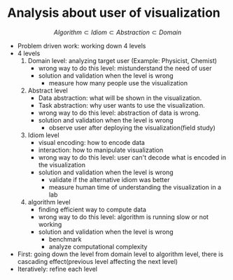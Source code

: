 # Analysis about user of visualization

$$
{Algorithm}\subset {Idiom}\subset {Abstraction}\subset {Domain}
$$

* Problem driven work: working down 4 levels
* 4 levels
    1. Domain level: analyzing target user (Example: Physicist, Chemist)
        * wrong way to do this level: mistunderstand the need of user
        * solution and validation when the level is wrong
            * measure how many people use the visualization
    2. Abstract level
        * Data abstraction: what will be shown in the visualization.
        * Task abstraction: why user wants to use the visualization.
        * wrong way to do this level: abstraction of data is wrong.
        * solution and validation when the level is wrong
            * observe user after deploying the visualization(field study)
    3. Idiom level
        * visual encoding: how to encode data
        * interaction: how to manipulate visualization
        * wrong way to do this level: user can't decode what is encoded in the visualization
        * solution and validation when the level is wrong
            * validate if the alternative idiom was better
            * measure human time of understanding the visualization in a lab
    4. algorithm level
        * finding efficient way to compute data
        * wrong way to do this level: algorithm is running slow or not working
        * solution and validation when the level is wrong
            * benchmark
            * analyze computational complexity
* First: going down the level from domain level to algorithm level, there is cascading effect(previous level affecting the next level)
* Iteratively: refine each level

